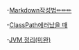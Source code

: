 
-[Markdown작성법✏✏✏](markdown.md#20211010)

-[ClassPath에러났을 때](MDfiles/ClassPathErr.md)

-[JVM 정리(미완)](JVM/whatisJVM.png)
